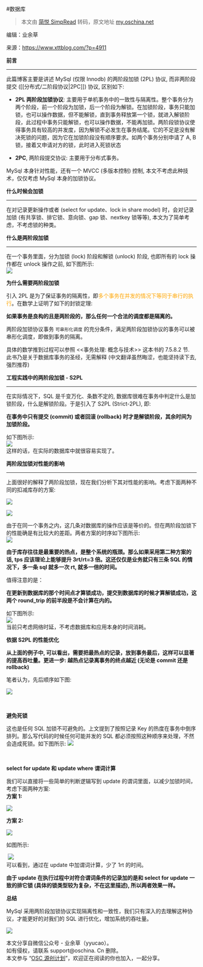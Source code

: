 #数据库
> 本文由 [简悦 SimpRead](http://ksria.com/simpread/) 转码，原文地址 [my.oschina.net](https://my.oschina.net/u/3677838/blog/4822404)

编辑：业余草

来源：https://www.xttblog.com/?p=4911

**前言**

  

---

此篇博客主要是讲述 MySql (仅限 Innodb) 的两阶段加锁 (2PL) 协议, 而非两阶段提交 ([[分布式/二阶段协议|2PC]]) 协议, 区别如下:

*   **2PL 两阶段加锁协议**: 主要用于单机事务中的一致性与隔离性。整个事务分为两个阶段，前一个阶段为加锁，后一个阶段为解锁。在加锁阶段，事务只能加锁，也可以操作数据，但不能解锁，直到事务释放第一个锁，就进入解锁阶段，此过程中事务只能解锁，也可以操作数据，不能再加锁。两阶段锁协议使得事务具有较高的并发度，因为解锁不必发生在事务结尾。它的不足是没有解决死锁的问题，因为它在加锁阶段没有顺序要求。如两个事务分别申请了 A, B 锁，接着又申请对方的锁，此时进入死锁状态
    
*   **2PC**, 两阶段提交协议: 主要用于分布式事务。
    

MySql 本身针对性能，还有一个 MVCC (多版本控制) 控制, 本文不考虑此种技术，仅仅考虑 MySql 本身的加锁协议。

**什么时候会加锁**

  

---

在对记录更新操作或者 (select for update、lock in share model) 时，会对记录加锁 (有共享锁、排它锁、意向锁、gap 锁、nextkey 锁等等), 本文为了简单考虑，不考虑锁的种类。

**什么是两阶段加锁**

  

---

在一个事务里面，分为加锁 (lock) 阶段和解锁 (unlock) 阶段, 也即所有的 lock 操作都在 unlock 操作之前, 如下图所示:  
![](https://varg-my-images.oss-cn-beijing.aliyuncs.com/img/20210406215717.png)

**为什么需要两阶段加锁**

引入 2PL 是为了保证事务的隔离性，即<font color="orange">多个事务在并发的情况下等同于串行的执行</font>。在数学上证明了如下的封锁定理:

**如果事务是良构的且是两阶段的，那么任何一个合法的调度都是隔离的。**

两阶段加锁协议事务 `可串形化调度` 的充分条件，满足两阶段加锁协议的事务可以被串形化调度，即做到事务的隔离。

具体的数学推到过程可以参照 <<事务处理: 概念与技术>> 这本书的 7.5.8.2 节.  
此书乃是关于数据库事务的圣经，无需解释 (中文翻译虽然晦涩，也能坚持读下去, 强烈推荐)

**工程实践中的两阶段加锁 - S2PL**

  

---

在实际情况下，SQL 是千变万化、条数不定的, 数据库很难在事务中判定什么是加锁阶段，什么是解锁阶段。于是引入了 S2PL (Strict-2PL), 即:

**在事务中只有提交 (commit) 或者回滚 (rollback) 时才是解锁阶段，其余时间为加锁阶段。**

如下图所示:  
![](https://varg-my-images.oss-cn-beijing.aliyuncs.com/img/20210406215726.png)  
这样的话，在实际的数据库中就很容易实现了。

**两阶段加锁对性能的影响**

  

---

上面很好的解释了两阶段加锁，现在我们分析下其对性能的影响。考虑下面两种不同的扣减库存的方案:

![](https://varg-my-images.oss-cn-beijing.aliyuncs.com/img/20210406215741.png)

![](https://varg-my-images.oss-cn-beijing.aliyuncs.com/img/20210406215758.png)

由于在同一个事务之内，这几条对数据库的操作应该是等价的。但在两阶段加锁下的性能确是有比较大的差距。两者方案的时序如下图所示:  
![](https://varg-my-images.oss-cn-beijing.aliyuncs.com/img/20210406215814.png)

**由于库存往往是最重要的热点，是整个系统的瓶颈。那么如果采用第二种方案的话, tps 应该理论上能够提升 3rt/rt=3 倍。这还仅仅是业务就只有三条 SQL 的情况下，多一条 sql 就多一次 rt, 就多一倍的时间。**

值得注意的是：

**在更新到数据库的那个时间点才算锁成功，提交到数据库的时候才算解锁成功，这两个 round_trip 的前半段是不会计算在内的。**

如下图所示:  
![](https://varg-my-images.oss-cn-beijing.aliyuncs.com/img/20210406215821.png)  
当前只考虑网络时延，不考虑数据库和应用本身的时间消耗。

**依据 S2PL 的性能优化**

**从上面的例子中, 可以看出，需要把最热点的记录，放到事务最后，这样可以显著的提高吞吐量。更进一步: 越热点记录离事务的终点越近 (无论是 commit 还是 rollback)**

笔者认为，先后顺序如下图:

![](https://varg-my-images.oss-cn-beijing.aliyuncs.com/img/20210406215847.png)

 

**避免死锁**

这也是任何 SQL 加锁不可避免的。上文提到了按照记录 Key 的热度在事务中倒序排列。那么写代码的时候任何可能并发的 SQL 都必须按照这种顺序来处理，不然会造成死锁。如下图所示: ![](https://varg-my-images.oss-cn-beijing.aliyuncs.com/img/20210406215854.png)

 

**select for update 和 update where 谓词计算**

我们可以直接将一些简单的判断逻辑写到 update 的谓词里面，以减少加锁时间，考虑下面两种方案:  
**方案 1:**

![](https://varg-my-images.oss-cn-beijing.aliyuncs.com/img/20210406215906.png)  

**方案 2:**

![](https://varg-my-images.oss-cn-beijing.aliyuncs.com/img/20210406215912.png)

如图所示:

 ![](https://varg-my-images.oss-cn-beijing.aliyuncs.com/img/20210406215926.png)  
可以看到，通过在 update 中加谓词计算，少了 1rt 的时间。

**由于 update 在执行过程中对符合谓词条件的记录加的是和 select for update 一致的排它锁 (具体的锁类型较为复杂，不在这里描述), 所以两者效果一样。**

**总结**

MySql 采用两阶段加锁协议实现隔离性和一致性，我们只有深入的去理解这种协议，才能更好的对我们的 SQL 进行优化，增加系统的吞吐量。

![](https://oscimg.oschina.net/oscnet/167a74a2-ca57-45ee-9c87-a0ebfaceca26.jpg)

本文分享自微信公众号 - 业余草（yyucao）。  
如有侵权，请联系 support@oschina. Cn 删除。  
本文参与 “[OSC 源创计划](https://www.oschina.net/sharing-plan)”，欢迎正在阅读的你也加入，一起分享。